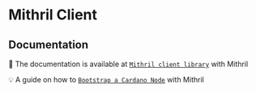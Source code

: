 # Mithril Client

## Documentation
:rocket: The documentation is available at [`Mithril client library`](https://mithril.network/doc/next/manual/developer-docs/nodes/mithril-client-library) with Mithril

:bulb: A guide on how to [`Bootstrap a Cardano Node`](https://mithril.network/doc/manual/getting-started/bootstrap-cardano-node) with Mithril
